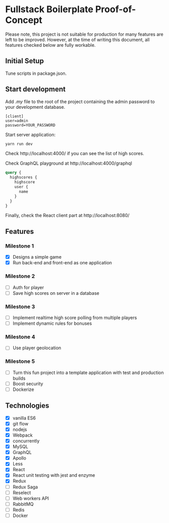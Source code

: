 # Fullstack Boilerplate Proof-of-Concept

Please note, this project is not suitable for production for many features are left to be improved. However, at the time of writing this document, all features checked below are fully workable.

## Initial Setup

Tune scripts in package.json.

## Start development

Add _.my_ file to the root of the project containing the admin password to your development database.

```text
[client]
user=admin
password=YOUR_PASSWORD
```

Start server application:

```bash
yarn run dev
```

Check http://localhost:4000/ if you can see the list of high scores.

Check GraphQL playground at http://localhost:4000/graphql

```graphql
query {
  highscores {
    highscore
    user {
      name
    }
  }
}
```

Finally, check the React client part at http://localhost:8080/

## Features

### Milestone 1

- [x] Designs a simple game
- [x] Run back-end and front-end as one application

### Milestone 2

- [ ] Auth for player
- [ ] Save high scores on server in a database

### Milestone 3

- [ ] Implement realtime high score polling from multiple players
- [ ] Implement dynamic rules for bonuses

### Milestone 4

- [ ] Use player geolocation

### Milestone 5

- [ ] Turn this fun project into a template application with test and production builds
- [ ] Boost security
- [ ] Dockerize

## Technologies

- [x] vanilla ES6
- [x] git flow
- [x] nodejs
- [x] Webpack
- [x] concurrently
- [x] MySQL
- [x] GraphQL
- [x] Apollo
- [x] Less
- [x] React
- [x] React unit testing with jest and enzyme
- [x] Redux
- [ ] Redux Saga
- [ ] Reselect
- [ ] Web workers API
- [ ] RabbitMQ
- [ ] Redis
- [ ] Docker
